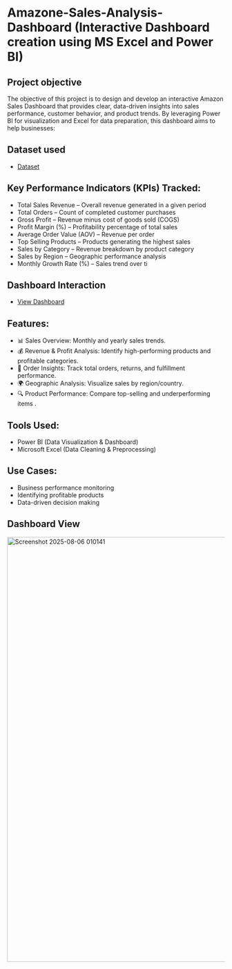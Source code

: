 # Amazone-Sales-Analysis-Dashboard (Interactive Dashboard creation using MS Excel and Power BI)
## Project objective
The objective of this project is to design and develop an interactive Amazon Sales Dashboard that provides clear, data-driven insights into sales performance, customer behavior, and product trends. By leveraging Power BI for visualization and Excel for data preparation, this dashboard aims to help businesses:

## Dataset used 
- <a href="https://github.com/Vishalyadavroy/Data-Analysis-Dashboard./blob/main/Amazon_Sales_Data.xlsx">Dataset</a>
## Key Performance Indicators (KPIs) Tracked:
- Total Sales Revenue – Overall revenue generated in a given period 
- Total Orders – Count of completed customer purchases
- Gross Profit – Revenue minus cost of goods sold (COGS)
- Profit Margin (%) – Profitability percentage of total sales 
- Average Order Value (AOV) – Revenue per order
- Top Selling Products – Products generating the highest sales
- Sales by Category – Revenue breakdown by product category
- Sales by Region – Geographic performance analysis
- Monthly Growth Rate (%) – Sales trend over ti 

## Dashboard Interaction
- <a href ="https://github.com/Vishalyadavroy/Data-Analysis-Dashboard./blob/main/Screenshot%202025-08-06%20010141.png">View Dashboard</a>

## Features:

- 📊 Sales Overview: Monthly and yearly sales trends.
- 💰 Revenue & Profit Analysis: Identify high-performing products and profitable categories.
- 🛒 Order Insights: Track total orders, returns, and fulfillment performance.
- 🌍 Geographic Analysis: Visualize sales by region/country.
- 🔍 Product Performance: Compare top-selling and underperforming items .

## Tools Used:

- Power BI (Data Visualization & Dashboard)
- Microsoft Excel (Data Cleaning & Preprocessing)

## Use Cases:

- Business performance monitoring
- Identifying profitable products
- Data-driven decision making

## Dashboard View 
<img width="753" height="984" alt="Screenshot 2025-08-06 010141" src="https://github.com/user-attachments/assets/02800c92-2f30-4934-bade-a0379a8fb3ff" />

